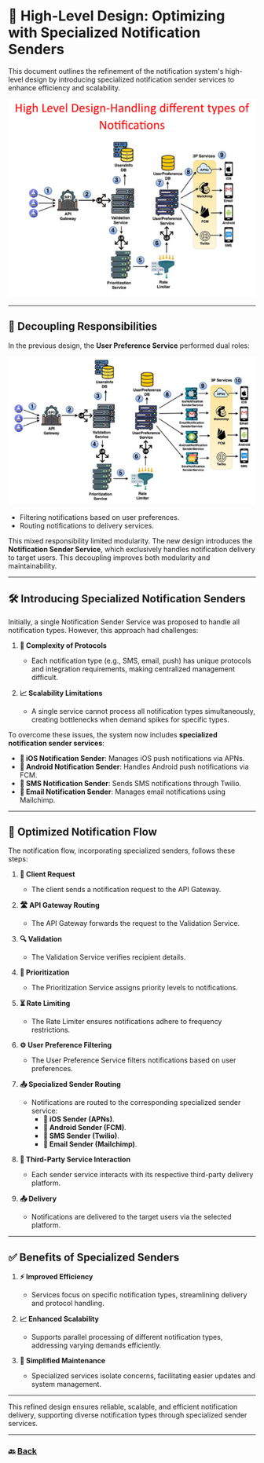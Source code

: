 # **📡 High-Level Design: Optimizing with Specialized Notification Senders**

This document outlines the refinement of the notification system's high-level design by introducing specialized notification sender services to enhance efficiency and scalability.

![18.png](img/18.png)

---

## **🔧 Decoupling Responsibilities**

In the previous design, the **User Preference Service** performed dual roles:

![19.png](img/19.png)

* Filtering notifications based on user preferences.
* Routing notifications to delivery services.

This mixed responsibility limited modularity. The new design introduces the **Notification Sender Service**, which exclusively handles notification delivery to target users. This decoupling improves both modularity and maintainability.

---

## **🛠️ Introducing Specialized Notification Senders**

Initially, a single Notification Sender Service was proposed to handle all notification types. However, this approach had challenges:

1. **🧩 Complexity of Protocols**
    * Each notification type (e.g., SMS, email, push) has unique protocols and integration requirements, making centralized management difficult.

2. **📈 Scalability Limitations**
    * A single service cannot process all notification types simultaneously, creating bottlenecks when demand spikes for specific types.

To overcome these issues, the system now includes **specialized notification sender services**:

* **🍎 iOS Notification Sender**: Manages iOS push notifications via APNs.
* **🤖 Android Notification Sender**: Handles Android push notifications via FCM.
* **📱 SMS Notification Sender**: Sends SMS notifications through Twilio.
* **📧 Email Notification Sender**: Manages email notifications using Mailchimp.

---

## **📨 Optimized Notification Flow**

The notification flow, incorporating specialized senders, follows these steps:

1. **📨 Client Request**
    * The client sends a notification request to the API Gateway.

2. **🛣️ API Gateway Routing**
    * The API Gateway forwards the request to the Validation Service.

3. **🔍 Validation**
    * The Validation Service verifies recipient details.

4. **🚦 Prioritization**
    * The Prioritization Service assigns priority levels to notifications.

5. **⏳ Rate Limiting**
    * The Rate Limiter ensures notifications adhere to frequency restrictions.

6. **⚙️ User Preference Filtering**
    * The User Preference Service filters notifications based on user preferences.

7. **📤 Specialized Sender Routing**
    * Notifications are routed to the corresponding specialized sender service:
        * **🍎 iOS Sender (APNs)**.
        * **🤖 Android Sender (FCM)**.
        * **📱 SMS Sender (Twilio)**.
        * **📧 Email Sender (Mailchimp)**.

8. **🤝 Third-Party Service Interaction**
    * Each sender service interacts with its respective third-party delivery platform.

9. **📤 Delivery**
    * Notifications are delivered to the target users via the selected platform.

---

## **✅ Benefits of Specialized Senders**

1. **⚡ Improved Efficiency**
    * Services focus on specific notification types, streamlining delivery and protocol handling.

2. **📈 Enhanced Scalability**
    * Supports parallel processing of different notification types, addressing varying demands efficiently.

3. **🔧 Simplified Maintenance**
    * Specialized services isolate concerns, facilitating easier updates and system management.

---

This refined design ensures reliable, scalable, and efficient notification delivery, supporting diverse notification types through specialized sender services.

---

### 🔙 [Back](../README.md)
